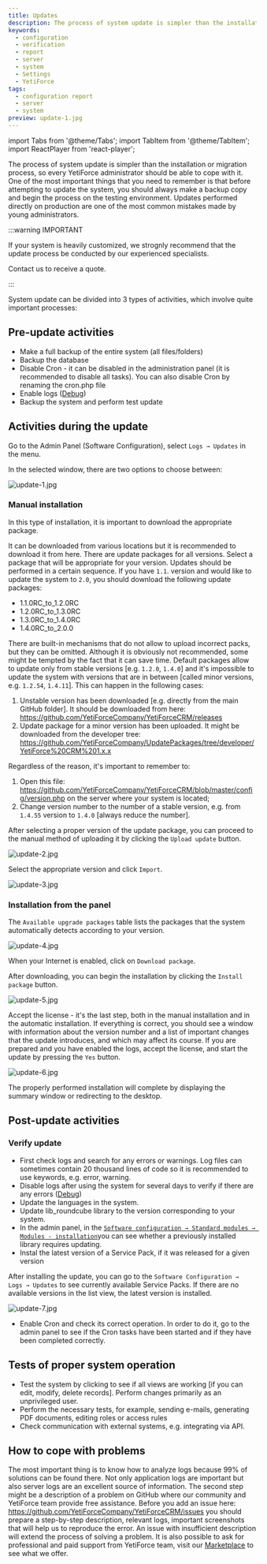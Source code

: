 ```yaml
---
title: Updates
description: The process of system update is simpler than the installation or migration process, so every YetiForce administrator should be able to cope with it.
keywords:
  - configuration
  - verification
  - report
  - server
  - system
  - Settings
  - YetiForce
tags:
  - configuration report
  - server
  - system
preview: update-1.jpg
---
```


import Tabs from '@theme/Tabs';
import TabItem from '@theme/TabItem';
import ReactPlayer from 'react-player';

The process of system update is simpler than the installation or migration process, so every YetiForce administrator should be able to cope with it. One of the most important things that you need to remember is that before attempting to update the system, you should always make a backup copy and begin the process on the testing environment. Updates performed directly on production are one of the most common mistakes made by young administrators.

:::warning IMPORTANT

If your system is heavily customized, we strognly recommend that the update process be conducted by our experienced specialists.

Contact us to receive a quote.

:::

<Tabs groupId="zhh7fxZ293w">
	<TabItem value="youtube-zhh7fxZ293w" label="🎬 YouTube">
		<ReactPlayer
			url="https://www.youtube.com/watch?v=zhh7fxZ293w"
			width="100%"
			height="500px"
			controls={true}
		/>
	</TabItem>
	<TabItem value="yetiforce-zhh7fxZ293w" label="🎥 YetiForce TV">
		<ReactPlayer url="/video/system-update.mp4" width="100%" height="500px" controls={true} />
	</TabItem>
</Tabs>

System update can be divided into 3 types of activities, which involve quite important processes:

## Pre-update activities

- Make a full backup of the entire system (all files/folders)
- Backup the database
- Disable Cron - it can be disabled in the administration panel (it is recommended to disable all tasks). You can also disable Cron by renaming the cron.php file
- Enable logs ([Debug](/developer-guides/debug#summary))
- Backup the system and perform test update

## Activities during the update

Go to the Admin Panel (Software Configuration), select `Logs → Updates` in the menu.

In the selected window, there are two options to choose between:

![update-1.jpg](update-1.jpg)

### Manual installation

In this type of installation, it is important to download the appropriate package.

It can be downloaded from various locations but it is recommended to download it from here. There are update packages for all versions. Select a package that will be appropriate for your version. Updates should be performed in a certain sequence. If you have `1.1`. version and would like to update the system to `2.0`, you should download the following update packages:

- 1.1.0RC_to_1.2.0RC
- 1.2.0RC_to_1.3.0RC
- 1.3.0RC_to_1.4.0RC
- 1.4.0RC_to_2.0.0

There are built-in mechanisms that do not allow to upload incorrect packs, but they can be omitted. Although it is obviously not recommended, some might be tempted by the fact that it can save time. Default packages allow to update only from stable versions [e.g. `1.2.0`, `1.4.0`] and it's impossible to update the system with versions that are in between [called minor versions, e.g. `1.2.54`, `1.4.11`]. This can happen in the following cases:

1. Unstable version has been downloaded [e.g. directly from the main GitHub folder]. It should be downloaded from here: https://github.com/YetiForceCompany/YetiForceCRM/releases
2. Update package for a minor version has been uploaded. It might be downloaded from the developer tree: https://github.com/YetiForceCompany/UpdatePackages/tree/developer/YetiForce%20CRM%201.x.x

Regardless of the reason, it's important to remember to:

1. Open this file: https://github.com/YetiForceCompany/YetiForceCRM/blob/master/config/version.php on the server where your system is located;
2. Change version number to the number of a stable version, e.g. from `1.4.55` version to `1.4.0` [always reduce the number].

After selecting a proper version of the update package, you can proceed to the manual method of uploading it by clicking the `Upload update` button.

![update-2.jpg](update-2.jpg)

Select the appropriate version and click `Import`.

![update-3.jpg](update-3.jpg)

### Installation from the panel

The `Available upgrade packages` table lists the packages that the system automatically detects according to your version.

![update-4.jpg](update-4.jpg)

When your Internet is enabled, click on `Download package`.

After downloading, you can begin the installation by clicking the `Install package` button.

![update-5.jpg](update-5.jpg)

Accept the license - it's the last step, both in the manual installation and in the automatic installation. If everything is correct, you should see a window with information about the version number and a list of important changes that the update introduces, and which may affect its course. If you are prepared and you have enabled the logs, accept the license, and start the update by pressing the `Yes` button.

![update-6.jpg](update-6.jpg)

The properly performed installation will complete by displaying the summary window or redirecting to the desktop.

## Post-update activities

### Verify update

- First check logs and search for any errors or warnings. Log files can sometimes contain 20 thousand lines of code so it is recommended to use keywords, e.g. error, warning.
- Disable logs after using the system for several days to verify if there are any errors ([Debug](/developer-guides/debug#summary))
- Update the languages in the system.
- Update lib_roundcube library to the version corresponding to your system.
- In the admin panel, in the [`Software configuration → Standard modules → Modules - installation`](/administrator-guides/standard-modules/modules-installation/)you can see whether a previously installed library requires updating.
- Instal the latest version of a Service Pack, if it was released for a given version

After installing the update, you can go to the `Software Configuration → Logs → Updates` to see currently available Service Packs. If there are no available versions in the list view, the latest version is installed.

![update-7.jpg](update-7.jpg)

- Enable Cron and check its correct operation. In order to do it, go to the admin panel to see if the Cron tasks have been started and if they have been completed correctly.

## Tests of proper system operation

- Test the system by clicking to see if all views are working [if you can edit, modify, delete records]. Perform changes primarily as an unprivileged user.
- Perform the necessary tests, for example, sending e-mails, generating PDF documents, editing roles or access rules
- Check communication with external systems, e.g. integrating via API.

## How to cope with problems

The most important thing is to know how to analyze logs because 99% of solutions can be found there. Not only application logs are important but also server logs are an excellent source of information. The second step might be a description of a problem on GitHub where our community and YetiForce team provide free assistance. Before you add an issue here: https://github.com/YetiForceCompany/YetiForceCRM/issues you should prepare a step-by-step description, relevant logs, important screenshots that will help us to reproduce the error. An issue with insufficient description will extend the process of solving a problem. It is also possible to ask for professional and paid support from YetiForce team, visit our [Marketplace](https://yetiforce.com/en/marketplace/support.html) to see what we offer.
